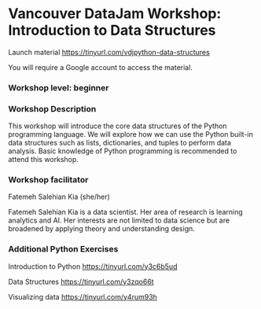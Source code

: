 # Vancouver DataJam Workshop: Introduction to Data Structures 

Launch material https://tinyurl.com/vdjpython-data-structures

You will require a Google account to access the material.

### Workshop level: beginner

### Workshop Description
This workshop will introduce the core data structures of the Python programming language. We will explore how we can use the Python built-in data structures such as lists, dictionaries, and tuples to perform data analysis. Basic knowledge of Python programming is recommended to attend this workshop.

### Workshop facilitator

Fatemeh Salehian Kia (she/her)

Fatemeh Salehian Kia is a data scientist. Her area of research is learning analytics and AI. Her interests are not limited to data science but are broadened by applying theory and understanding design.

### Additional Python Exercises

Introduction to Python https://tinyurl.com/y3c6b5ud

Data Structures https://tinyurl.com/y3zqo66t

Visualizing data https://tinyurl.com/y4rum93h
